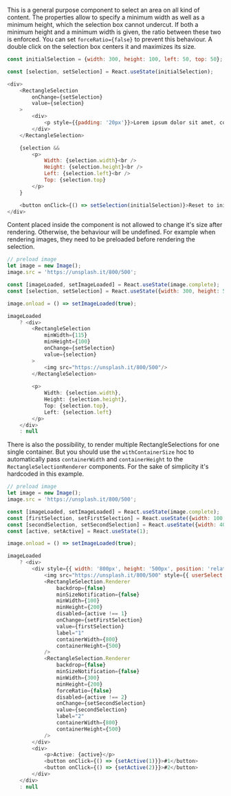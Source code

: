 This is a general purpose component to select an area on all kind of content. The properties allow to specify a minimum
width as well as a minimum height, which the selection box cannot undercut. If both a minimum height and a minimum width
is given, the ratio between these two is enforced. You can set `forceRatio={false}` to prevent this behaviour.
A double click on the selection box centers it and maximizes its size.

```javascript
const initialSelection = {width: 300, height: 100, left: 50, top: 50};

const [selection, setSelection] = React.useState(initialSelection);

<div>
    <RectangleSelection
        onChange={setSelection}
        value={selection}
    >
        <div>
            <p style={{padding: '20px'}}>Lorem ipsum dolor sit amet, consetetur sadipscing elitr, sed diam nonumy eirmod tempor invidunt ut labore et dolore magna aliquyam erat, sed diam voluptua. At vero eos et accusam et justo duo dolores et ea rebum. Stet clita kasd gubergren, no sea takimata sanctus est Lorem ipsum dolor sit amet. Lorem ipsum dolor sit amet, consetetur sadipscing elitr, sed diam nonumy eirmod tempor invidunt ut labore et dolore magna aliquyam erat, sed diam voluptua. At vero eos et accusam et justo duo dolores et ea rebum. Stet clita kasd gubergren, no sea takimata sanctus est Lorem ipsum dolor sit amet.</p>
        </div>
    </RectangleSelection>

    {selection &&
        <p>
            Width: {selection.width}<br />
            Height: {selection.height}<br />
            Left: {selection.left}<br />
            Top: {selection.top}
        </p>
    }

    <button onClick={() => setSelection(initialSelection)}>Reset to initial value</button>
</div>
```

Content placed inside the component is not allowed to change it's size after rendering.  Otherwise, the behaviour will
be undefined. For example when rendering images, they need to be preloaded before rendering the selection.

```javascript
// preload image
let image = new Image();
image.src = 'https://unsplash.it/800/500';

const [imageLoaded, setImageLoaded] = React.useState(image.complete);
const [selection, setSelection] = React.useState({width: 300, height: 50, top: 10, left: 50});

image.onload = () => setImageLoaded(true);

imageLoaded
    ? <div>
        <RectangleSelection
            minWidth={115}
            minHeight={100}
            onChange={setSelection}
            value={selection}
        >
            <img src="https://unsplash.it/800/500"/>
        </RectangleSelection>
        
        <p>
            Width: {selection.width}, 
            Height: {selection.height}, 
            Top: {selection.top}, 
            Left: {selection.left}
        </p>
    </div>
    : null
```

There is also the possibility, to render multiple RectangleSelections for one single container. But you should use the
`withContainerSize` hoc to automatically pass `containerWidth` and `containerHeight` to the `RectangleSelectionRenderer`
components. For the sake of simplicity it's hardcoded in this example.

```javascript
// preload image
let image = new Image();
image.src = 'https://unsplash.it/800/500';

const [imageLoaded, setImageLoaded] = React.useState(image.complete);
const [firstSelection, setFirstSelection] = React.useState({width: 100, height: 200, top: 50, left: 50});
const [secondSelection, setSecondSelection] = React.useState({width: 400, height: 200, top: 150, left: 250});
const [active, setActive] = React.useState(1);

image.onload = () => setImageLoaded(true);

imageLoaded
    ? <div>
        <div style={{ width: '800px', height: '500px', position: 'relative', overflow: 'hidden', display: 'inline-flex' }}>
            <img src="https://unsplash.it/800/500" style={{ userSelect: 'none', pointerEvents: 'none' }} alt="Unsplash image" />
            <RectangleSelection.Renderer
                backdrop={false}
                minSizeNotification={false}
                minWidth={100}
                minHeight={200}
                disabled={active !== 1}
                onChange={setFirstSelection}
                value={firstSelection}
                label="1"
                containerWidth={800}
                containerHeight={500}
            />
            <RectangleSelection.Renderer
                backdrop={false}
                minSizeNotification={false}
                minWidth={300}
                minHeight={200}
                forceRatio={false}
                disabled={active !== 2}
                onChange={setSecondSelection}
                value={secondSelection}
                label="2"
                containerWidth={800}
                containerHeight={500}
            />
        </div>
        <div>
            <p>Active: {active}</p>
            <button onClick={() => {setActive(1)}}>#1</button>
            <button onClick={() => {setActive(2)}}>#2</button>
        </div>
    </div>
    : null
```
